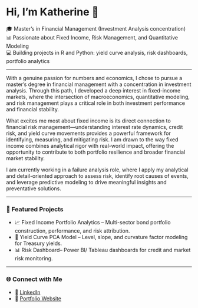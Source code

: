 # Hi, I’m Katherine 👋  

🎓 Master’s in Financial Management (Investment Analysis concentration)  
📊 Passionate about Fixed Income, Risk Management, and Quantitative Modeling  
💻 Building projects in R and Python: yield curve analysis, risk dashboards, portfolio analytics  

---

With a genuine passion for numbers and economics, I chose to pursue a master’s degree in financial management with a concentration in investment analysis. Through this path, I developed a deep interest in fixed-income markets, where the intersection of macroeconomics, quantitative modeling, and risk management plays a critical role in both investment performance and financial stability.

What excites me most about fixed income is its direct connection to financial risk management—understanding interest rate dynamics, credit risk, and yield curve movements provides a powerful framework for identifying, measuring, and mitigating risk. I am drawn to the way fixed income combines analytical rigor with real-world impact, offering the opportunity to contribute to both portfolio resilience and broader financial market stability.

I am currently working in a failure analysis role, where I apply my analytical and detail-oriented approach to assess risk, identify root causes of events, and leverage predictive modeling to drive meaningful insights and preventative solutions.

---

### 🚀 Featured Projects
- 📈 Fixed Income Portfolio Analytics – Multi-sector bond portfolio construction, performance, and risk attribution.  
- 🏦 Yield Curve PCA Model – Level, slope, and curvature factor modeling for Treasury yields.  
- 📊 Risk Dashboard– Power BI/ Tableau dashboards for credit and market risk monitoring.  


---

### 🌐 Connect with Me
- 💼 [LinkedIn](https://www.linkedin.com/in/katherinecohen1010/)
- 📂 [Portfolio Website](https://sites.google.com/view/Katherine-Cohen)  

